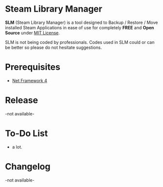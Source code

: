 Steam Library Manager
===================
**SLM** (Steam Library Manager) is a tool designed to Backup / Restore / Move installed Steam Applications in ease of use for completely **FREE** and **Open Source** under [MIT License](http://en.wikipedia.org/wiki/MIT_License).

SLM is not being coded by professionals. Codes used in SLM could or can be better so please do not hesitate suggestions.

Prerequisites
===================
 - [Net Framework 4](https://www.microsoft.com/en-us/download/details.aspx?id=17851)

Release
===================
-not available-

To-Do List
===================
 - a lot.

Changelog
===================
-not available-

